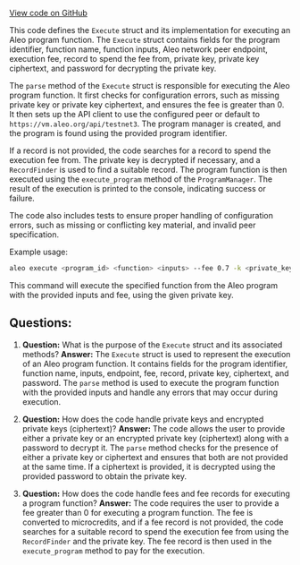 [View code on GitHub](https://github.com/AleoHQ/aleo/cli/commands/execute.rs)

This code defines the `Execute` struct and its implementation for executing an Aleo program function. The `Execute` struct contains fields for the program identifier, function name, function inputs, Aleo network peer endpoint, execution fee, record to spend the fee from, private key, private key ciphertext, and password for decrypting the private key.

The `parse` method of the `Execute` struct is responsible for executing the Aleo program function. It first checks for configuration errors, such as missing private key or private key ciphertext, and ensures the fee is greater than 0. It then sets up the API client to use the configured peer or default to `https://vm.aleo.org/api/testnet3`. The program manager is created, and the program is found using the provided program identifier.

If a record is not provided, the code searches for a record to spend the execution fee from. The private key is decrypted if necessary, and a `RecordFinder` is used to find a suitable record. The program function is then executed using the `execute_program` method of the `ProgramManager`. The result of the execution is printed to the console, indicating success or failure.

The code also includes tests to ensure proper handling of configuration errors, such as missing or conflicting key material, and invalid peer specification.

Example usage:

```sh
aleo execute <program_id> <function> <inputs> --fee 0.7 -k <private_key>
```

This command will execute the specified function from the Aleo program with the provided inputs and fee, using the given private key.
## Questions: 
 1. **Question:** What is the purpose of the `Execute` struct and its associated methods?
   **Answer:** The `Execute` struct is used to represent the execution of an Aleo program function. It contains fields for the program identifier, function name, inputs, endpoint, fee, record, private key, ciphertext, and password. The `parse` method is used to execute the program function with the provided inputs and handle any errors that may occur during execution.

2. **Question:** How does the code handle private keys and encrypted private keys (ciphertext)?
   **Answer:** The code allows the user to provide either a private key or an encrypted private key (ciphertext) along with a password to decrypt it. The `parse` method checks for the presence of either a private key or ciphertext and ensures that both are not provided at the same time. If a ciphertext is provided, it is decrypted using the provided password to obtain the private key.

3. **Question:** How does the code handle fees and fee records for executing a program function?
   **Answer:** The code requires the user to provide a fee greater than 0 for executing a program function. The fee is converted to microcredits, and if a fee record is not provided, the code searches for a suitable record to spend the execution fee from using the `RecordFinder` and the private key. The fee record is then used in the `execute_program` method to pay for the execution.